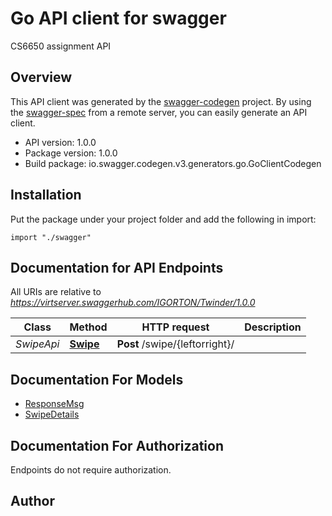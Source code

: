 # Go API client for swagger

CS6650 assignment API

## Overview
This API client was generated by the [swagger-codegen](https://github.com/swagger-api/swagger-codegen) project.  By using the [swagger-spec](https://github.com/swagger-api/swagger-spec) from a remote server, you can easily generate an API client.

- API version: 1.0.0
- Package version: 1.0.0
- Build package: io.swagger.codegen.v3.generators.go.GoClientCodegen

## Installation
Put the package under your project folder and add the following in import:
```golang
import "./swagger"
```

## Documentation for API Endpoints

All URIs are relative to *https://virtserver.swaggerhub.com/IGORTON/Twinder/1.0.0*

Class | Method | HTTP request | Description
------------ | ------------- | ------------- | -------------
*SwipeApi* | [**Swipe**](docs/SwipeApi.md#swipe) | **Post** /swipe/{leftorright}/ | 

## Documentation For Models

 - [ResponseMsg](docs/ResponseMsg.md)
 - [SwipeDetails](docs/SwipeDetails.md)

## Documentation For Authorization
 Endpoints do not require authorization.


## Author


